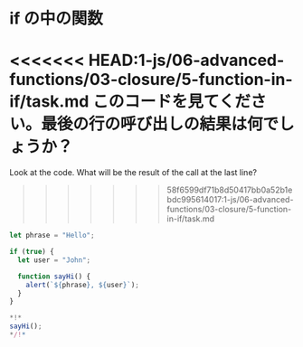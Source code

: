 
# if の中の関数

<<<<<<< HEAD:1-js/06-advanced-functions/03-closure/5-function-in-if/task.md
このコードを見てください。最後の行の呼び出しの結果は何でしょうか？
=======
Look at the code. What will be the result of the call at the last line?
>>>>>>> 58f6599df71b8d50417bb0a52b1ebdc995614017:1-js/06-advanced-functions/03-closure/5-function-in-if/task.md

```js run
let phrase = "Hello";

if (true) {
  let user = "John";

  function sayHi() {
    alert(`${phrase}, ${user}`);
  }
}

*!*
sayHi();
*/!*
```
